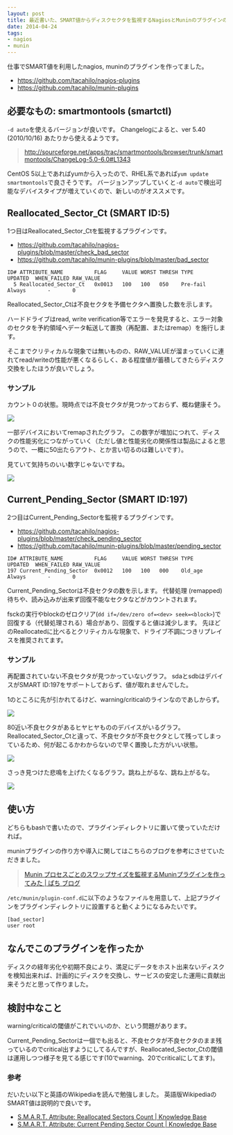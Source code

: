 ```yaml
---
layout: post
title: 最近書いた、SMART値からディスクセクタを監視するNagiosとMuninのプラグインの紹介
date: 2014-04-24
tags: 
- nagios
- munin
---
```

仕事でSMART値を利用したnagios, muninのプラグインを作ってました。

 * https://github.com/tacahilo/nagios-plugins
 * https://github.com/tacahilo/munin-plugins

## 必要なもの: smartmontools (smartctl)

`-d auto`を使えるバージョンが良いです。
Changelogによると、ver 5.40 (2010/10/16) あたりから使えるようです。

> http://sourceforge.net/apps/trac/smartmontools/browser/trunk/smartmontools/ChangeLog-5.0-6.0#L1343

CentOS 5以上であればyumから入ったので、RHEL系であれば`yum update smartmontools`で良さそうです。
バージョンアップしていくと`-d auto`で検出可能なデバイスタイプが増えていくので、新しいのがオススメです。

## Reallocated\_Sector\_Ct (SMART ID:5)

1つ目はReallocated\_Sector\_Ctを監視するプラグインです。

 * https://github.com/tacahilo/nagios-plugins/blob/master/check_bad_sector
 * https://github.com/tacahilo/munin-plugins/blob/master/bad_sector

```
ID# ATTRIBUTE_NAME          FLAG     VALUE WORST THRESH TYPE      UPDATED  WHEN_FAILED RAW_VALUE
  5 Reallocated_Sector_Ct   0x0013   100   100   050    Pre-fail  Always       -       0
```

Reallocated\_Sector\_Ctは不良セクタを予備セクタへ置換した数を示します。

ハードドライブはread, write verification等でエラーを発見すると、エラー対象のセクタを予約領域へデータ転送して置換（再配置、またはremap）を施行します。

そこまでクリティカルな現象では無いものの、RAW\_VALUEが溜まっていくに連れてread/writeの性能が悪くなるらしく、ある程度値が蓄積してきたらディスク交換をしたほうが良いでしょう。

### サンプル

カウント０の状態。現時点では不良セクタが見つかっておらず、概ね健康そう。

![](/images/2014/04/24/reallocated_sector_ct_safe.png)

一部デバイスにおいてremapされたグラフ。
この数字が増加につれて、ディスクの性能劣化につながっていく（ただし値と性能劣化の関係性は製品によると思うので、一概に50出たらアウト、とか言い切るのは難しいです）。

見ていて気持ちのいい数字じゃないですね。

![](/images/2014/04/24/reallocated_sector_ct_unhealthy.png)

## Current\_Pending\_Sector (SMART ID:197)

2つ目はCurrent\_Pending\_Sectorを監視するプラグインです。

 * https://github.com/tacahilo/nagios-plugins/blob/master/check_pending_sector
 * https://github.com/tacahilo/munin-plugins/blob/master/pending_sector

```
ID# ATTRIBUTE_NAME          FLAG     VALUE WORST THRESH TYPE      UPDATED  WHEN_FAILED RAW_VALUE
197 Current_Pending_Sector  0x0012   100   100   000    Old_age   Always       -       0
```

Current\_Pending\_Sectorは不良セクタの数を示します。
代替処理 (remapped) 待ちや、読み込みが出来ず回復不能なセクタなどがカウントされます。

fsckの実行やblockのゼロクリア(`dd if=/dev/zero of=<dev> seek=<block>`)で回復する（代替処理される）場合があり、回復すると値は減少します。
先ほどのReallocatedに比べるとクリティカルな現象で、ドライブ不調につきリプレイスを推奨されてます。

### サンプル

再配置されていない不良セクタが見つかっていないグラフ。
sdaとsdbはデバイスがSMART ID:197をサポートしておらず、値が取れませんでした。

1のところに先が引かれてるけど、warning/criticalのラインなのであしからず。

![](/images/2014/04/24/current_pending_sector_safe.png)

80近い不良セクタがあるヒヤヒヤもののデバイスがいるグラフ。
Reallocated\_Sector\_Ctと違って、不良セクタが不良セクタとして残ってしまっているため、何が起こるかわからないので早く置換した方がいい状態。

![](/images/2014/04/24/current_pending_sector_unsafe.png)

さっき見つけた悲鳴を上げたくなるグラフ。跳ね上がるな、跳ね上がるな。

![](/images/2014/04/24/current_pending_sector_jumpup.png)

## 使い方

どちらもbashで書いたので、プラグインディレクトリに置いて使っていただければ。

muninプラグインの作り方や導入に関してはこちらのブログを参考にさせていただきました。

> [Munin プロセスごとのスワップサイズを監視するMuninプラグインを作ってみた | ぱち ブログ](http://www.maepachi.com/blog/entry/142)

`/etc/munin/plugin-conf.d`に以下のようなファイルを用意して、上記プラグインをプラグインディレクトリに設置すると動くようになるみたいです。

```
[bad_sector]
user root
```

## なんでこのプラグインを作ったか

ディスクの経年劣化や初期不良により、満足にデータをホスト出来ないディスクを検知出来れば、計画的にディスクを交換し、サービスの安定した運用に貢献出来そうだと思って作りました。

## 検討中なこと

warning/criticalの閾値がこれでいいのか、という問題があります。

Current\_Pending\_Sectorは一個でも出ると、不良セクタが不良セクタのまま残っているのでcritical出すようにしてるんですが、Reallocated\_Sector\_Ctの閾値は運用しつつ様子を見てる感じです(10でwarning、20でcriticalにしてます)。

### 参考

だいたい以下と英語のWikipediaを読んで勉強しました。
英語版WikipediaのSMART値は説明的で良いです。

 * [S.M.A.R.T. Attribute: Reallocated Sectors Count | Knowledge Base](https://kb.acronis.com/content/9105)
 * [S.M.A.R.T. Attribute: Current Pending Sector Count | Knowledge Base](https://kb.acronis.com/content/9133)
